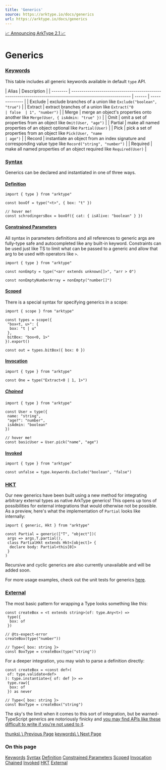```yaml
---
title: 'Generics'
source: https://arktype.io/docs/generics
url: https://arktype.io/docs/generics
---
```


[📈 Announcing ArkType 2.1 📈](https://arktype.io/docs/blog/2.1)

# Generics

### [Keywords](https://arktype.io/docs/generics#keywords)

This table includes all generic keywords available in default `type` API.

| Alias    | Description                                                                                                  |
| -------- | ------------------------------------------------------------------------------------------------------------ | ------ | -------------- |
| Exclude  | exclude branches of a union like `Exclude("boolean", "true")`                                                |
| Extract  | extract branches of a union like `Extract("0                                                                 | false  | 1", "number")` |
| Merge    | merge an object's properties onto another like `Merge(User, { isAdmin: "true" })`                            |
| Omit     | omit a set of properties from an object like `Omit(User, "age")`                                             |
| Partial  | make all named properties of an object optional like `Partial(User)`                                         |
| Pick     | pick a set of properties from an object like `Pick(User, "name                                               | age")` |
| Record   | instantiate an object from an index signature and corresponding value type like `Record("string", "number")` |
| Required | make all named properties of an object required like `Required(User)`                                        |

### [Syntax](https://arktype.io/docs/generics#syntax)

Generics can be declared and instantiated in one of three ways.

#### [Definition](https://arktype.io/docs/generics#definition)

```
import { type } from "arktype"

const boxOf = type("<t>", { box: "t" })

// hover me!
const schrodingersBox = boxOf({ cat: { isAlive: "boolean" } })
```

#### [Constrained Parameters](https://arktype.io/docs/generics#constrained-parameters)

All syntax in parameters definitions and all references to generic args are fully-type safe and autocompleted like any
built-in keyword. Constraints can be used just like TS to limit what can be passed to a generic and allow that arg to be
used with operators like `>`.

```
import { type } from "arktype"

const nonEmpty = type("<arr extends unknown[]>", "arr > 0")

const nonEmptyNumberArray = nonEmpty("number[]")
```

#### [Scoped](https://arktype.io/docs/generics#scoped)

There is a special syntax for specifying generics in a scope:

```
import { scope } from "arktype"

const types = scope({
 "box<t, u>": {
  box: "t | u"
 },
 bitBox: "box<0, 1>"
}).export()

const out = types.bitBox({ box: 0 })
```

#### [Invocation](https://arktype.io/docs/generics#invocation)

```
import { type } from "arktype"

const One = type("Extract<0 | 1, 1>")
```

##### [Chained](https://arktype.io/docs/generics#chained)

```
import { type } from "arktype"

const User = type({
 name: "string",
 "age?": "number",
 isAdmin: "boolean"
})

// hover me!
const basicUser = User.pick("name", "age")
```

#### [Invoked](https://arktype.io/docs/generics#invoked)

```
import { type } from "arktype"

const unfalse = type.keywords.Exclude("boolean", "false")
```

### [HKT](https://arktype.io/docs/generics#hkt)

Our new generics have been built using a new method for integrating arbitrary external types as native ArkType generics!
This opens up tons of possibilities for external integrations that would otherwise not be possible. As a preview, here's
what the implementation of `Partial` looks like internally:

```
import { generic, Hkt } from "arktype"

const Partial = generic(["T", "object"])(
 args => args.T.partial(),
 class PartialHkt extends Hkt<[object]> {
  declare body: Partial<this[0]>
 }
)
```

Recursive and cyclic generics are also currently unavailable and will be added soon.

For more usage examples, check out the unit tests for generics
[here](https://github.com/arktypeio/arktype/blob/main/ark/type/__tests__/generic.test.ts).

### [External](https://arktype.io/docs/generics#external)

The most basic pattern for wrapping a Type looks something like this:

```
const createBox = <t extends string>(of: type.Any<t>) =>
 type({
  box: of
 })

// @ts-expect-error
createBox(type("number"))

// Type<{ box: string }>
const BoxType = createBox(type("string"))
```

For a deeper integration, you may wish to parse a definition directly:

```
const createBox = <const def>(
 of: type.validate<def>
): type.instantiate<{ of: def }> =>
 type.raw({
  box: of
 }) as never

// Type<{ box: string }>
const BoxType = createBox("string")
```

The sky's the limit when it comes to this sort of integration, but be warned- TypeScript generics are notoriously
finicky and
[you may find APIs like these difficult to write if you're not used to it](https://arktype.io/docs/faq#why-isnt-my-wrapper-generic-working).

[thunks\\ \\ Previous Page](https://arktype.io/docs/scopes#thunks)
[keywords\\ \\ Next Page](https://arktype.io/docs/generics#keywords)

### On this page

[Keywords](https://arktype.io/docs/generics#keywords) [Syntax](https://arktype.io/docs/generics#syntax)
[Definition](https://arktype.io/docs/generics#definition)
[Constrained Parameters](https://arktype.io/docs/generics#constrained-parameters)
[Scoped](https://arktype.io/docs/generics#scoped) [Invocation](https://arktype.io/docs/generics#invocation)
[Chained](https://arktype.io/docs/generics#chained) [Invoked](https://arktype.io/docs/generics#invoked)
[HKT](https://arktype.io/docs/generics#hkt) [External](https://arktype.io/docs/generics#external)
